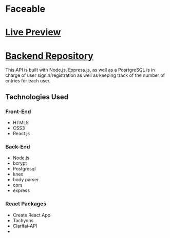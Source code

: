 # Faceable
# [Live Preview](https://faceable.herokuapp.com/)
# [Backend Repository](https://github.com/devashish2531/Faceable-API)
This API is built with Node.js, Express.js, as well as a PosrtgreSQL is in charge of user signin/registration as well as keeping track of the number of entries for each user.


## Technologies Used

### Front-End
- HTML5
- CSS3
- React.js

### Back-End
- Node.js
- bcrypt
- Postgresql
- knex
- body parser
- cors
- express

### React Packages
- Create React App
- Tachyons
- Clarifai-API
- 
